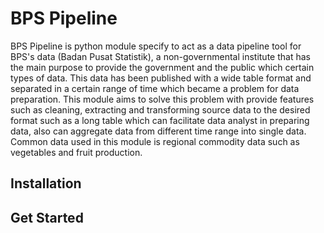 # BPS Pipeline

BPS Pipeline is python module specify to act as a data pipeline tool for BPS's data (Badan Pusat Statistik), a non-governmental institute that has the main purpose to provide the government and the public which certain types of data. 
This data has been published with a wide table format and separated in a certain range of time which became a problem for data preparation. This module aims to solve this problem with provide features such as cleaning, extracting and transforming source data to the desired format such as a long table which can facilitate data analyst in preparing data, also can aggregate data from different time range into single data. Common data used in this module is regional commodity data such as vegetables and fruit production.

## Installation

## Get Started


